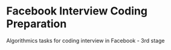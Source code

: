 # Facebook Interview Coding Preparation
Algorithmics tasks for coding interview in Facebook - 3rd stage 

